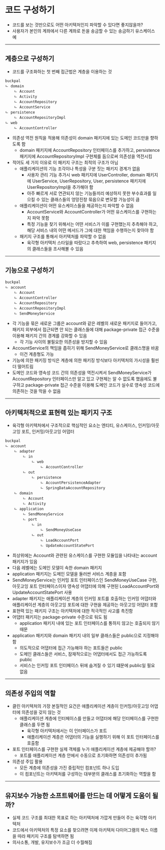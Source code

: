 # 코드 구성하기

- 코드를 보는 것만으로도 어떤 아키텍처인지 파악할 수 있다면 좋지않을까?
- 사용자가 본인의 계좌에서 다른 계좌로 돈을 송금할 수 있는 송금하기 유스케이스 예

-------------

## 계층으로 구성하기

- 코드를 구조화하는 첫 번째 접근법은 계층을 이용하는 것

```
buckpal
ㄴ domain
    ㄴ Account
    ㄴ Activity
    ㄴ AccountRepository
    ㄴ AccountService
ㄴ persistence
    ㄴ AccountRepositoryImpl
ㄴ web
    ㄴ AccountController
```

- 의존성 역전 원칙을 적용해 의존성이 domain 패키지에 있는 도메인 코드만을 향하도록 함
  - domain 패키지에 AccountRepository 인터페이스를 추가하고, persistence 패키지에 AccountRepositoryImpl 구현체를 둠으로써 의존성을 역전시킴
- 적어도 세 가지 이유로 이 패키지 구조는 최적의 구조가 아님
  - 애플리케이션의 기능 조각이나 특성을 구분 짓는 패키지 경계가 없음
    - 사용자 관리 기능 추가시 web 패키지에 UserController, domain 패키지에 UserService, UserRepository, User, persistence 패키지에
    UserRepositoryImpl을 추가해야 함
    - 아주 빠르게 서로 연관되지 않는 기능들끼리 예상하지 못한 부수효과를 일으킬 수 있는 클래스들의 엉망진창 묶음으로 변모할 가능성이 큼
  - 애플리케이션이 어떤 유스케이스들을 제공하는지 파악할 수 없음
    - AccountService와 AccountController가 어떤 유스케이스를 구현하는지 파악 못함
    - 특정 기능을 찾기 위해서는 어떤 서비스가 이를 구현했는지 추측해야 하고, 해당 서비스 내의 어떤 메서드가 그에 대한 책임을 수행하는지 찾아야 함
  - 패키지 구조를 통해서 아키텍처를 파악할 수 없음
    - 육각형 아키텍처 스타일을 따랐다고 추측하여 web, persistence 패키지의 클래스들을 조사해볼 수 있음

----------

## 기능으로 구성하기

```
buckpal
ㄴ account
    ㄴ Account
    ㄴ AccountController
    ㄴ AccountRepository
    ㄴ AccountRepositoryImpl
    ㄴ SendMoneyService
```

- 각 기능을 묶은 새로운 그룹은 account와 같은 레벨의 새로운 패키지로 들어가고, 패키지 외부에서 접근되면 안 되는 클래스들에 대해
package-private 접근 수준을 이용해 패키지 간의 경계를 강화할 수 있음
  - 각 기능 사이의 불필요한 의존성을 방지할 수 있음
- AccountService의 책임을 좁히기 위해 SendMoneyService로 클래스명을 바꿈
  - 이건 계층형도 가능
- 기능에 의한 패키징 방식은 계층에 의한 패키징 방식보다 아키텍처의 가시성을 훨씬 더 떨어트림
- 도메인 코드와 영속성 코드 간의 의존성을 역전시켜서 SendMoneyService가 AccountRepository 인터페이스만 알고 있고 구현체는 알 수 없도록 했음에도
불구하고 package-private 접근 수준을 이용해 도메인 코드가 실수로 영속성 코드에 의존하는 것을 막을 수 없음

------------

## 아키텍처적으로 표현력 있는 패키지 구조

- 육각형 아키텍처에서 구조적으로 핵심적인 요소는 엔티티, 유스케이스, 인커밍/아웃고잉 포트, 인커밍/아웃고잉 어댑터

```
buckpal
ㄴ account
    ㄴ adapter
        ㄴ in
            ㄴ web
                ㄴ AccountController
        ㄴ out
            ㄴ persistence
                ㄴ AccountPersistenceAdapter
                ㄴ SpringDataAccountRepository
    ㄴ domain
        ㄴ Account
        ㄴ Activity
    ㄴ application
        ㄴ SendMoneyService
        ㄴ port
            ㄴ in
                ㄴ SendMoneyUseCase
            ㄴ out
                ㄴ LoadAccountPort
                ㄴ UpdateAccountStatePort
```
- 최상위에는 Account와 관련된 유스케이스를 구현한 모듈임을 나타내는 account 패키지가 있음
- 다음 레벨에는 도메인 모델이 속한 domain 패키지
- application 패키지는 도메인 모델을 둘러싼 서비스 계층을 포함
- SendMoneyService는 인커밍 포트 인터페이스인 SendMoneyUseCase 구현, 아웃고잉 포트 인터페이스이자 영속성 어댑터에 의해 구현된
LoadAccountPort와 UpdateAccountStatePort 사용
- adapter 패키지는 애플리케이션 계층의 인커밍 포트를 호출하는 인커밍 어댑터와 애플리케이션 계층의 아웃고잉 포트에 대한 구현을 제공하는 아웃고잉 어댑터 포함
- 표현력 있는 패키지 구조는 아키텍처에 대한 적극적인 사고를 촉진함
- 어댑터 패키지는 package-private 수준으로 둬도 됨
  - application 패키지 내에 있는 포트 인터페이스를 통하지 않고는 호출되지 않기 때문
- application 패키지와 domain 패키지 내의 일부 클래스들은 public으로 지정해야 함
  - 의도적으로 어댑터에 접근 가능해야 하는 포트들은 public
  - 도메인 클래스들은 서비스, 잠재적으로는 어댑터에서도 접근 가능하도록 public
  - 서비스는 인커밍 포트 인터페이스 뒤에 숨겨질 수 있기 떄문에 public일 필요 없음

------------

## 의존성 주입의 역할

- 클린 아키텍처의 가장 본질적인 요건은 애플리케이션 계층이 인커밍/아웃고잉 어댑터에 의존성을 갖지 않는 것
  - 애플리케이션 계층에 인터페이스를 만들고 어댑터에 해당 인터페이스를 구현한 클래스를 두면 됨
    - 육각형 아키텍처에서는 이 인터페이스가 포트
    - 애플리케이션 계층은 어댑터의 기능을 실행하기 위해 이 포트 인터페이스를 호출함
- 포트 인터페이스를 구현한 실제 객체를 누가 애플리케이션 계층에 제공해야 할까?
  - 포트를 애플리케이션 계층 안에서 수동으로 초기화하면 의존성이 추가됨
- 의존성 주입 활용
  - 모든 계층에 의존성을 가진 중립적인 컴포넌트 하나 도입
  - 이 컴포넌트는 아키텍처를 구성하는 대부분의 클래스를 초기화하는 역할을 함

-------------

## 유지보수 가능한 소프트웨어를 만드는 데 어떻게 도움이 될까?

- 실제 코드 구조를 최대한 목표로 하는 아키텍처에 가깝게 만들어 주는 육각형 아키텍처
- 코드에서 아키텍처의 특정 요소를 찾으려면 이제 아키텍처 다이어그램의 박스 이름을 따라 패키지 구조를 탐색하면 됨
- 의사소통, 개발, 유지보수가 조금 더 수월해짐
